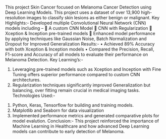 This project Skin Cancer focused on Melanoma Cancer Detection using Deep Learning Models.
This project uses a dataset of over 13,900 high-resolution images to classify skin lesions as either benign or malignant.
Key Highlights:-
Developed multiple Convolutional Neural Network (CNN) models including –
	A custom CNN Model
	CNN with Regularization
	Xception & Inception pre-trained models
	Enhanced model performance by applying techniques like Gaussian Noise, Batch Normalization and Dropout for Improved Generalization
Results:-
•	Achieved 89% Accuracy with both Xception & Inception models
•	Compared the Precision, Recall, F1-score and Accuracy of all models to evaluate their performance on Melanoma Detection.
Key Learning’s:-
1.	Leveraging pre-trained models such as Xception and Inception with Fine Tuning offers superior performance compared to custom CNN architectures.
2.	Regularization techniques significantly improved Generalization but balancing, over fitting remain crucial in medical imaging tasks.
Technologies Used:-
1)	Python, Keras, Tensorflow for building and training models.
2)	Matplotlib and Seaborn for data visualization
3)	Implemented performance metrics and generated comparative plots for model evalution.
Conclusion:-
This project reinforced the importance of Machine Learning in Healthcare and how advanced Deep Learning models can contribute to early detection of Melanoma. 

